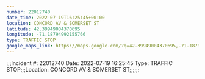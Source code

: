 ```yaml
---
number: 22012740
date_time: 2022-07-19T16:25:45+00:00
location: CONCORD AV & SOMERSET ST
latitude: 42.39949004370695
longitude: -71.18794992155766
type: TRAFFIC STOP
google_maps_link: https://maps.google.com/?q=42.39949004370695,-71.18794992155766
---
```


;;;Incident #: 22012740  Date: 2022-07-19 16:25:45   Type: TRAFFIC STOP;;;Location: CONCORD AV & SOMERSET ST;;;;;;
